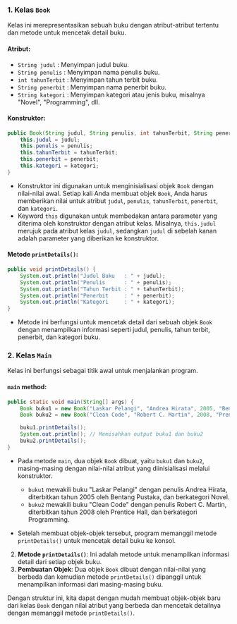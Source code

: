 ### 1. **Kelas `Book`**
Kelas ini merepresentasikan sebuah buku dengan atribut-atribut tertentu dan metode untuk mencetak detail buku.

#### Atribut:
- `String judul` : Menyimpan judul buku.
- `String penulis` : Menyimpan nama penulis buku.
- `int tahunTerbit` : Menyimpan tahun terbit buku.
- `String penerbit` : Menyimpan nama penerbit buku.
- `String kategori` : Menyimpan kategori atau jenis buku, misalnya "Novel", "Programming", dll.

#### Konstruktor:
```java
public Book(String judul, String penulis, int tahunTerbit, String penerbit, String kategori) {
    this.judul = judul;
    this.penulis = penulis;
    this.tahunTerbit = tahunTerbit;
    this.penerbit = penerbit;
    this.kategori = kategori;
}
```
- Konstruktor ini digunakan untuk menginisialisasi objek `Book` dengan nilai-nilai awal. Setiap kali Anda membuat objek `Book`, Anda harus memberikan nilai untuk atribut `judul`, `penulis`, `tahunTerbit`, `penerbit`, dan `kategori`.
- Keyword `this` digunakan untuk membedakan antara parameter yang diterima oleh konstruktor dengan atribut kelas. Misalnya, `this.judul` merujuk pada atribut kelas `judul`, sedangkan `judul` di sebelah kanan adalah parameter yang diberikan ke konstruktor.

#### Metode `printDetails()`:
```java
public void printDetails() {
    System.out.println("Judul Buku   : " + judul);
    System.out.println("Penulis      : " + penulis);
    System.out.println("Tahun Terbit : " + tahunTerbit);
    System.out.println("Penerbit     : " + penerbit);
    System.out.println("Kategori     : " + kategori);
}
```
- Metode ini berfungsi untuk mencetak detail dari sebuah objek `Book` dengan menampilkan informasi seperti judul, penulis, tahun terbit, penerbit, dan kategori buku.

### 2. **Kelas `Main`**
Kelas ini berfungsi sebagai titik awal untuk menjalankan program.

#### `main` method:
```java
public static void main(String[] args) {
    Book buku1 = new Book("Laskar Pelangi", "Andrea Hirata", 2005, "Bentang Pustaka", "Novel");
    Book buku2 = new Book("Clean Code", "Robert C. Martin", 2008, "Prentice Hall", "Programming");

    buku1.printDetails();
    System.out.println(); // Memisahkan output buku1 dan buku2
    buku2.printDetails();
}
```
- Pada metode `main`, dua objek `Book` dibuat, yaitu `buku1` dan `buku2`, masing-masing dengan nilai-nilai atribut yang diinisialisasi melalui konstruktor.
  - `buku1` mewakili buku "Laskar Pelangi" dengan penulis Andrea Hirata, diterbitkan tahun 2005 oleh Bentang Pustaka, dan berkategori Novel.
  - `buku2` mewakili buku "Clean Code" dengan penulis Robert C. Martin, diterbitkan tahun 2008 oleh Prentice Hall, dan berkategori Programming.
  
- Setelah membuat objek-objek tersebut, program memanggil metode `printDetails()` untuk mencetak detail buku ke konsol.
2. **Metode `printDetails()`**: Ini adalah metode untuk menampilkan informasi detail dari setiap objek buku.
3. **Pembuatan Objek**: Dua objek `Book` dibuat dengan nilai-nilai yang berbeda dan kemudian metode `printDetails()` dipanggil untuk menampilkan informasi dari masing-masing buku.

Dengan struktur ini, kita dapat dengan mudah membuat objek-objek baru dari kelas `Book` dengan nilai atribut yang berbeda dan mencetak detailnya dengan memanggil metode `printDetails()`.
